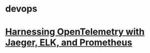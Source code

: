 # devops

# [Harnessing OpenTelemetry with Jaeger, ELK, and Prometheus](https://medium.com/cloud-native-daily/harnessing-opentelemetry-with-jaeger-elk-and-prometheus-e06360de831a)

